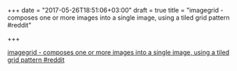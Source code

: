 +++
date = "2017-05-26T18:51:06+03:00"
draft = true
title = "imagegrid - composes one or more images into a single image, using a tiled grid pattern  #reddit"

+++

<p><a href="https://t.co/r5Qj0o9mWu">imagegrid - composes one or more images into a single image, using a tiled grid pattern  #reddit</a></p>